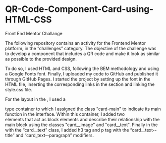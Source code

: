 # QR-Code-Component-Card-using-HTML-CSS
Front End Mentor Challange


The following repository contains an activity for the Frontend Mentor platform, in the “challenges” category.
The objective of the challenge was to develop a component that includes a QR code and make it look as similar as possible to the provided design.

To do so, I used HTML and CSS, following the BEM methodology and using a Google Fonts font. Finally, I uploaded my code to GitHub and published it through GitHub Pages.
I started the project by setting up the font in the HTML file, inserting the corresponding links in the <head> section and linking the style.css file.

For the layout in the <body>, I used a <div> type container to which I assigned the class "card-main" to indicate its main function in the interface. Within this container, I added two <div> elements that act as block elements and describe their relationship with the main block using the classes "card__image" and "card__text". 
Finally in the <div> with the “card__text” class, I added h3 tag and p tag with the “card__text--title” and “card_text--paragraph” modifiers.
